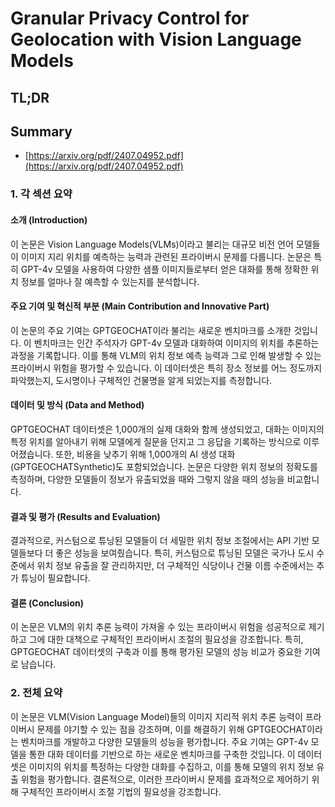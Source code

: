 # Granular Privacy Control for Geolocation with Vision Language Models
## TL;DR
## Summary
- [https://arxiv.org/pdf/2407.04952.pdf](https://arxiv.org/pdf/2407.04952.pdf)

### 1. 각 섹션 요약

#### 소개 (Introduction)
이 논문은 Vision Language Models(VLMs)이라고 불리는 대규모 비전 언어 모델들이 이미지 지리 위치를 예측하는 능력과 관련된 프라이버시 문제를 다룹니다. 논문은 특히 GPT-4v 모델을 사용하여 다양한 샘플 이미지들로부터 얻은 대화를 통해 정확한 위치 정보를 얼마나 잘 예측할 수 있는지를 분석합니다.

#### 주요 기여 및 혁신적 부분 (Main Contribution and Innovative Part)
이 논문의 주요 기여는 GPTGEOCHAT이라 불리는 새로운 벤치마크를 소개한 것입니다. 이 벤치마크는 인간 주석자가 GPT-4v 모델과 대화하여 이미지의 위치를 추론하는 과정을 기록합니다. 이를 통해 VLM의 위치 정보 예측 능력과 그로 인해 발생할 수 있는 프라이버시 위험을 평가할 수 있습니다. 이 데이터셋은 특히 장소 정보를 어느 정도까지 파악했는지, 도시명이나 구체적인 건물명을 알게 되었는지를 측정합니다.

#### 데이터 및 방식 (Data and Method)
GPTGEOCHAT 데이터셋은 1,000개의 실제 대화와 함께 생성되었고, 대화는 이미지의 특정 위치를 알아내기 위해 모델에게 질문을 던지고 그 응답을 기록하는 방식으로 이루어졌습니다. 또한, 비용을 낮추기 위해 1,000개의 AI 생성 대화(GPTGEOCHATSynthetic)도 포함되었습니다. 논문은 다양한 위치 정보의 정확도를 측정하며, 다양한 모델들이 정보가 유출되었을 때와 그렇지 않을 때의 성능을 비교합니다.

#### 결과 및 평가 (Results and Evaluation)
결과적으로, 커스텀으로 튜닝된 모델들이 더 세밀한 위치 정보 조절에서는 API 기반 모델들보다 더 좋은 성능을 보여줬습니다. 특히, 커스텀으로 튜닝된 모델은 국가나 도시 수준에서 위치 정보 유출을 잘 관리하지만, 더 구체적인 식당이나 건물 이름 수준에서는 추가 튜닝이 필요합니다. 

#### 결론 (Conclusion)
이 논문은 VLM의 위치 추론 능력이 가져올 수 있는 프라이버시 위험을 성공적으로 제기하고 그에 대한 대책으로 구체적인 프라이버시 조절의 필요성을 강조합니다. 특히, GPTGEOCHAT 데이터셋의 구축과 이를 통해 평가된 모델의 성능 비교가 중요한 기여로 남습니다.

### 2. 전체 요약

이 논문은 VLM(Vision Language Model)들의 이미지 지리적 위치 추론 능력이 프라이버시 문제를 야기할 수 있는 점을 강조하며, 이를 해결하기 위해 GPTGEOCHAT이라는 벤치마크를 개발하고 다양한 모델들의 성능을 평가합니다. 주요 기여는 GPT-4v 모델을 통한 대화 데이터를 기반으로 하는 새로운 벤치마크를 구축한 것입니다. 이 데이터셋은 이미지의 위치를 특정하는 다양한 대화를 수집하고, 이를 통해 모델의 위치 정보 유출 위험을 평가합니다. 결론적으로, 이러한 프라이버시 문제를 효과적으로 제어하기 위해 구체적인 프라이버시 조절 기법의 필요성을 강조합니다.